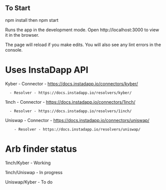 ## To Start ##

npm install then npm start

Runs the app in the development mode.
Open http://localhost:3000 to view it in the browser.

The page will reload if you make edits.
You will also see any lint errors in the console.

# Uses InstaDapp API #

Kyber - Connector - https://docs.instadapp.io/connectors/kyber/

      - Resolver - https://docs.instadapp.io/resolvers/kyber/
      
1inch - Connector - https://docs.instadapp.io/connectors/1inch/

      - Resolver - https://docs.instadapp.io/resolvers/1inch/
      
Uniswap - Connector - https://docs.instadapp.io/connectors/uniswap/

        - Resolver - https://docs.instadapp.io/resolvers/uniswap/
        
# Arb finder status #

1inch/Kyber - Working

1inch/Uniswap - In progress

Uniswap/Kyber - To do
